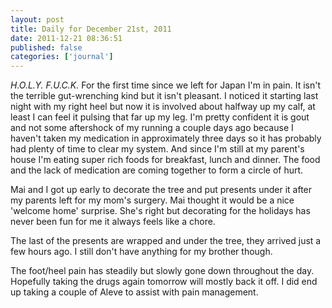 ```yaml
---
layout: post
title: Daily for December 21st, 2011
date: 2011-12-21 08:36:51
published: false
categories: ['journal']
---
```


*H.O.L.Y. F.U.C.K.* For the first time since we left for Japan I'm in pain. It isn't the terrible gut-wrenching kind but it isn't pleasant. I noticed it starting last night with my right heel but  now it is involved about halfway up my calf, at least I can feel it pulsing that far up my leg. I'm pretty confident it is gout and not some aftershock of my running a couple days ago because I haven't taken my medication in approximately three days so it has probably had plenty of time to clear my system. And since I'm still at my parent's house I'm eating super rich foods for breakfast, lunch and dinner. The food and the lack of medication are coming together to form a circle of hurt.

Mai and I got up early to decorate the tree and put presents under it after my parents left for my mom's surgery. Mai thought it would be a nice 'welcome home' surprise. She's right but decorating for the holidays has never been fun for me it always feels like a chore.

The last of the presents are wrapped and under the tree, they arrived just a few hours ago. I still don't have anything for my brother though.

The foot/heel pain has steadily but slowly gone down throughout the day. Hopefully taking the drugs again tomorrow will mostly back it off. I did end up taking a couple of Aleve to assist with pain management.